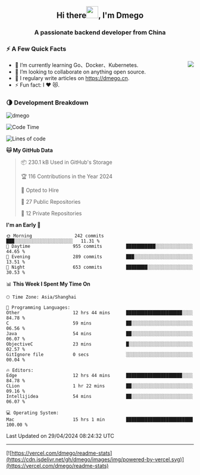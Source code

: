 <h2 align="center">Hi there<img src="https://cdn.jsdelivr.net/gh/dmego/images/img/Hi.gif" height="32" />, I'm Dmego </h2>
<h3 align="center">A passionate backend developer from China</h3>

### ⚡️ A Few Quick Facts

<img align="right" src="https://readme-stats-dmego.vercel.app/api?username=dmego&show_icons=true&icon_color=1573B3&hide_title=true&text_color=718096&bg_color=00000000&hide_border=true"/>

<ul>
    <li> 🌱 I’m currently learning Go、Docker、Kubernetes.</li>
    <li> 👯 I’m looking to collaborate on anything open source.</li>
    <li> 📝 I regulary write articles on <a href="https://dmego.cn">https://dmego.cn</a>.</li>
    <li> ⚡ Fun fact: I ❤️ 😻.</li>
</ul>

### 🌗 Development Breakdown

<img src="https://komarev.com/ghpvc/?username=dmego" alt="dmego" />

<!--START_SECTION:waka-->
![Code Time](http://img.shields.io/badge/Code%20Time-2%2C708%20hrs%2054%20mins-blue)

![Lines of code](https://img.shields.io/badge/From%20Hello%20World%20I%27ve%20Written-688.2%20thousand%20lines%20of%20code-blue)

**🐱 My GitHub Data** 

> 📦 230.1 kB Used in GitHub's Storage 
 > 
> 🏆 116 Contributions in the Year 2024
 > 
> 💼 Opted to Hire
 > 
> 📜 27 Public Repositories 
 > 
> 🔑 12 Private Repositories 
 > 
**I'm an Early 🐤** 

```text
🌞 Morning                242 commits         ███░░░░░░░░░░░░░░░░░░░░░░   11.31 % 
🌆 Daytime                955 commits         ███████████░░░░░░░░░░░░░░   44.65 % 
🌃 Evening                289 commits         ███░░░░░░░░░░░░░░░░░░░░░░   13.51 % 
🌙 Night                  653 commits         ████████░░░░░░░░░░░░░░░░░   30.53 % 
```


📊 **This Week I Spent My Time On** 

```text
🕑︎ Time Zone: Asia/Shanghai

💬 Programming Languages: 
Other                    12 hrs 44 mins      █████████████████████░░░░   84.78 % 
C                        59 mins             ██░░░░░░░░░░░░░░░░░░░░░░░   06.56 % 
Java                     54 mins             ██░░░░░░░░░░░░░░░░░░░░░░░   06.07 % 
ObjectiveC               23 mins             █░░░░░░░░░░░░░░░░░░░░░░░░   02.57 % 
GitIgnore file           0 secs              ░░░░░░░░░░░░░░░░░░░░░░░░░   00.04 % 

🔥 Editors: 
Edge                     12 hrs 44 mins      █████████████████████░░░░   84.78 % 
CLion                    1 hr 22 mins        ██░░░░░░░░░░░░░░░░░░░░░░░   09.16 % 
Intellijidea             54 mins             ██░░░░░░░░░░░░░░░░░░░░░░░   06.07 % 

💻 Operating System: 
Mac                      15 hrs 1 min        █████████████████████████   100.00 % 
```


 Last Updated on 29/04/2024 08:24:32 UTC
<!--END_SECTION:waka-->

---

[![https://vercel.com/dmego/readme-stats](https://cdn.jsdelivr.net/gh/dmego/images/img/powered-by-vercel.svg)](https://vercel.com/dmego/readme-stats)


